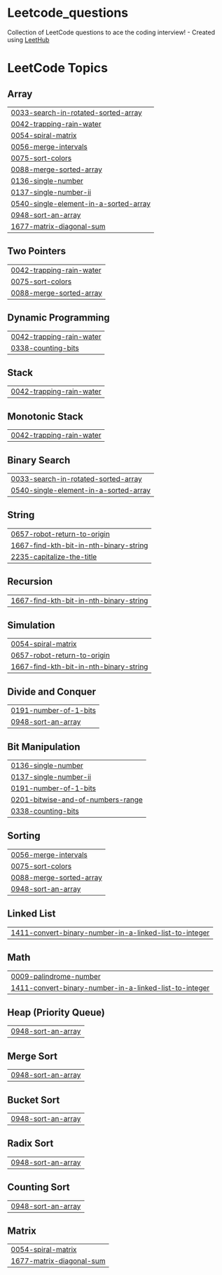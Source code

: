 # Leetcode_questions
Collection of LeetCode questions to ace the coding interview! - Created using [LeetHub](https://github.com/QasimWani/LeetHub)

<!---LeetCode Topics Start-->
# LeetCode Topics
## Array
|  |
| ------- |
| [0033-search-in-rotated-sorted-array](https://github.com/satyasmishra19/Leetcode_questions/tree/master/0033-search-in-rotated-sorted-array) |
| [0042-trapping-rain-water](https://github.com/satyasmishra19/Leetcode_questions/tree/master/0042-trapping-rain-water) |
| [0054-spiral-matrix](https://github.com/satyasmishra19/Leetcode_questions/tree/master/0054-spiral-matrix) |
| [0056-merge-intervals](https://github.com/satyasmishra19/Leetcode_questions/tree/master/0056-merge-intervals) |
| [0075-sort-colors](https://github.com/satyasmishra19/Leetcode_questions/tree/master/0075-sort-colors) |
| [0088-merge-sorted-array](https://github.com/satyasmishra19/Leetcode_questions/tree/master/0088-merge-sorted-array) |
| [0136-single-number](https://github.com/satyasmishra19/Leetcode_questions/tree/master/0136-single-number) |
| [0137-single-number-ii](https://github.com/satyasmishra19/Leetcode_questions/tree/master/0137-single-number-ii) |
| [0540-single-element-in-a-sorted-array](https://github.com/satyasmishra19/Leetcode_questions/tree/master/0540-single-element-in-a-sorted-array) |
| [0948-sort-an-array](https://github.com/satyasmishra19/Leetcode_questions/tree/master/0948-sort-an-array) |
| [1677-matrix-diagonal-sum](https://github.com/satyasmishra19/Leetcode_questions/tree/master/1677-matrix-diagonal-sum) |
## Two Pointers
|  |
| ------- |
| [0042-trapping-rain-water](https://github.com/satyasmishra19/Leetcode_questions/tree/master/0042-trapping-rain-water) |
| [0075-sort-colors](https://github.com/satyasmishra19/Leetcode_questions/tree/master/0075-sort-colors) |
| [0088-merge-sorted-array](https://github.com/satyasmishra19/Leetcode_questions/tree/master/0088-merge-sorted-array) |
## Dynamic Programming
|  |
| ------- |
| [0042-trapping-rain-water](https://github.com/satyasmishra19/Leetcode_questions/tree/master/0042-trapping-rain-water) |
| [0338-counting-bits](https://github.com/satyasmishra19/Leetcode_questions/tree/master/0338-counting-bits) |
## Stack
|  |
| ------- |
| [0042-trapping-rain-water](https://github.com/satyasmishra19/Leetcode_questions/tree/master/0042-trapping-rain-water) |
## Monotonic Stack
|  |
| ------- |
| [0042-trapping-rain-water](https://github.com/satyasmishra19/Leetcode_questions/tree/master/0042-trapping-rain-water) |
## Binary Search
|  |
| ------- |
| [0033-search-in-rotated-sorted-array](https://github.com/satyasmishra19/Leetcode_questions/tree/master/0033-search-in-rotated-sorted-array) |
| [0540-single-element-in-a-sorted-array](https://github.com/satyasmishra19/Leetcode_questions/tree/master/0540-single-element-in-a-sorted-array) |
## String
|  |
| ------- |
| [0657-robot-return-to-origin](https://github.com/satyasmishra19/Leetcode_questions/tree/master/0657-robot-return-to-origin) |
| [1667-find-kth-bit-in-nth-binary-string](https://github.com/satyasmishra19/Leetcode_questions/tree/master/1667-find-kth-bit-in-nth-binary-string) |
| [2235-capitalize-the-title](https://github.com/satyasmishra19/Leetcode_questions/tree/master/2235-capitalize-the-title) |
## Recursion
|  |
| ------- |
| [1667-find-kth-bit-in-nth-binary-string](https://github.com/satyasmishra19/Leetcode_questions/tree/master/1667-find-kth-bit-in-nth-binary-string) |
## Simulation
|  |
| ------- |
| [0054-spiral-matrix](https://github.com/satyasmishra19/Leetcode_questions/tree/master/0054-spiral-matrix) |
| [0657-robot-return-to-origin](https://github.com/satyasmishra19/Leetcode_questions/tree/master/0657-robot-return-to-origin) |
| [1667-find-kth-bit-in-nth-binary-string](https://github.com/satyasmishra19/Leetcode_questions/tree/master/1667-find-kth-bit-in-nth-binary-string) |
## Divide and Conquer
|  |
| ------- |
| [0191-number-of-1-bits](https://github.com/satyasmishra19/Leetcode_questions/tree/master/0191-number-of-1-bits) |
| [0948-sort-an-array](https://github.com/satyasmishra19/Leetcode_questions/tree/master/0948-sort-an-array) |
## Bit Manipulation
|  |
| ------- |
| [0136-single-number](https://github.com/satyasmishra19/Leetcode_questions/tree/master/0136-single-number) |
| [0137-single-number-ii](https://github.com/satyasmishra19/Leetcode_questions/tree/master/0137-single-number-ii) |
| [0191-number-of-1-bits](https://github.com/satyasmishra19/Leetcode_questions/tree/master/0191-number-of-1-bits) |
| [0201-bitwise-and-of-numbers-range](https://github.com/satyasmishra19/Leetcode_questions/tree/master/0201-bitwise-and-of-numbers-range) |
| [0338-counting-bits](https://github.com/satyasmishra19/Leetcode_questions/tree/master/0338-counting-bits) |
## Sorting
|  |
| ------- |
| [0056-merge-intervals](https://github.com/satyasmishra19/Leetcode_questions/tree/master/0056-merge-intervals) |
| [0075-sort-colors](https://github.com/satyasmishra19/Leetcode_questions/tree/master/0075-sort-colors) |
| [0088-merge-sorted-array](https://github.com/satyasmishra19/Leetcode_questions/tree/master/0088-merge-sorted-array) |
| [0948-sort-an-array](https://github.com/satyasmishra19/Leetcode_questions/tree/master/0948-sort-an-array) |
## Linked List
|  |
| ------- |
| [1411-convert-binary-number-in-a-linked-list-to-integer](https://github.com/satyasmishra19/Leetcode_questions/tree/master/1411-convert-binary-number-in-a-linked-list-to-integer) |
## Math
|  |
| ------- |
| [0009-palindrome-number](https://github.com/satyasmishra19/Leetcode_questions/tree/master/0009-palindrome-number) |
| [1411-convert-binary-number-in-a-linked-list-to-integer](https://github.com/satyasmishra19/Leetcode_questions/tree/master/1411-convert-binary-number-in-a-linked-list-to-integer) |
## Heap (Priority Queue)
|  |
| ------- |
| [0948-sort-an-array](https://github.com/satyasmishra19/Leetcode_questions/tree/master/0948-sort-an-array) |
## Merge Sort
|  |
| ------- |
| [0948-sort-an-array](https://github.com/satyasmishra19/Leetcode_questions/tree/master/0948-sort-an-array) |
## Bucket Sort
|  |
| ------- |
| [0948-sort-an-array](https://github.com/satyasmishra19/Leetcode_questions/tree/master/0948-sort-an-array) |
## Radix Sort
|  |
| ------- |
| [0948-sort-an-array](https://github.com/satyasmishra19/Leetcode_questions/tree/master/0948-sort-an-array) |
## Counting Sort
|  |
| ------- |
| [0948-sort-an-array](https://github.com/satyasmishra19/Leetcode_questions/tree/master/0948-sort-an-array) |
## Matrix
|  |
| ------- |
| [0054-spiral-matrix](https://github.com/satyasmishra19/Leetcode_questions/tree/master/0054-spiral-matrix) |
| [1677-matrix-diagonal-sum](https://github.com/satyasmishra19/Leetcode_questions/tree/master/1677-matrix-diagonal-sum) |
<!---LeetCode Topics End-->